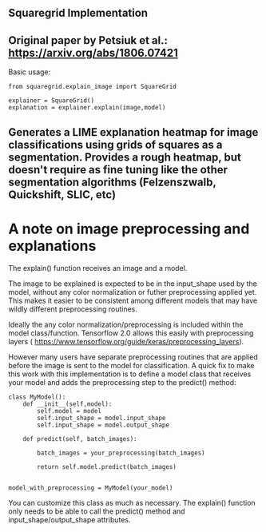 ## Squaregrid Implementation ##
Original paper by Petsiuk et al.: https://arxiv.org/abs/1806.07421
----------

Basic usage: 
```
from squaregrid.explain_image import SquareGrid

explainer = SquareGrid()
explanation = explainer.explain(image,model)
```

Generates a LIME explanation heatmap for image classifications using grids of squares as a segmentation. Provides a rough heatmap, but doesn't require as fine tuning like the other segmentation algorithms (Felzenszwalb, Quickshift, SLIC, etc)
----------
# A note on image preprocessing and explanations
The explain() function receives an image and a model.

The image to be explained is expected to be in the input_shape used by the model, without any color
normalization or futher preprocessing applied yet.
This makes it easier to be consistent among different models that may have wildly different preprocessing routines.

Ideally the any color normalization/preprocessing is included within the model class/function. Tensorflow 2.0 allows this easily with preprocessing layers ( https://www.tensorflow.org/guide/keras/preprocessing_layers).

However many users have separate preprocessing routines that are applied before the image is sent to the model for classification. A quick fix to make this work with this implementation is to define a model class that receives your model and adds the preprocessing step to the predict() method:

```
class MyModel():
    def __init__(self,model):
        self.model = model
        self.input_shape = model.input_shape
        self.input_shape = model.output_shape
        
    def predict(self, batch_images):
        
        batch_images = your_preprocessing(batch_images) 
        
        return self.model.predict(batch_images)


model_with_preprocessing = MyModel(your_model)
```

You can customize this class as much as necessary. The explain() function only needs to be able to call the predict() method and input_shape/output_shape attributes.